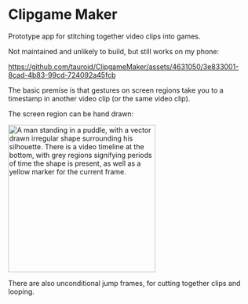# Clipgame Maker

Prototype app for stitching together video clips into games.

Not maintained and unlikely to build, but still works on my phone:

https://github.com/tauroid/ClipgameMaker/assets/4631050/3e833001-8cad-4b83-99cd-724092a45fcb

The basic premise is that gestures on screen regions take you to a timestamp in another video clip (or the same video clip).

The screen region can be hand drawn:

<img src="https://github.com/tauroid/ClipgameMaker/assets/4631050/9fc58363-4d53-4c55-9c57-f69b9b1e81bb" width="300" alt="A man standing in a puddle, with a vector drawn irregular shape surrounding his silhouette. There is a video timeline at the bottom, with grey regions signifying periods of time the shape is present, as well as a yellow marker for the current frame." />


There are also unconditional jump frames, for cutting together clips and looping.

